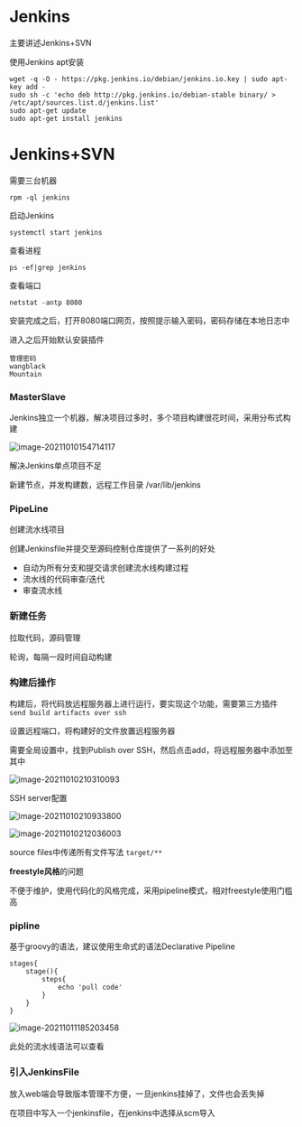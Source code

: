 # Jenkins

主要讲述Jenkins+SVN

使用Jenkins apt安装

```
wget -q -O - https://pkg.jenkins.io/debian/jenkins.io.key | sudo apt-key add -
sudo sh -c 'echo deb http://pkg.jenkins.io/debian-stable binary/ > /etc/apt/sources.list.d/jenkins.list'
sudo apt-get update
sudo apt-get install jenkins
```

# Jenkins+SVN

需要三台机器

`rpm -ql jenkins`

启动Jenkins

`systemctl start jenkins`

查看进程

`ps -ef|grep jenkins`

查看端口

`netstat -antp 8080`

安装完成之后，打开8080端口网页，按照提示输入密码，密码存储在本地日志中

进入之后开始默认安装插件

```
管理密码
wangblack
Mountain
```

### MasterSlave

Jenkins独立一个机器，解决项目过多时，多个项目构建很花时间，采用分布式构建

![image-20211010154714117](Jenkins.assets/image-20211010154714117.png)



解决Jenkins单点项目不足

新建节点，并发构建数，远程工作目录 /var/lib/jenkins

### PipeLine

创建流水线项目

创建Jenkinsfile并提交至源码控制仓库提供了一系列的好处

- 自动为所有分支和提交请求创建流水线构建过程
- 流水线的代码审查/迭代
- 审查流水线

### 新建任务

拉取代码，源码管理

轮询，每隔一段时间自动构建

### 构建后操作

构建后，将代码放远程服务器上进行运行，要实现这个功能，需要第三方插件`send build artifacts over ssh`

设置远程端口，将构建好的文件放置远程服务器

需要全局设置中，找到Publish over SSH，然后点击add，将远程服务器中添加至其中

![image-20211010210310093](Jenkins.assets/image-20211010210310093.png)

SSH server配置

![image-20211010210933800](Jenkins.assets/image-20211010210933800.png)

![image-20211010212036003](Jenkins.assets/image-20211010212036003.png)

source files中传递所有文件写法 `target/**`

**freestyle风格**的问题

不便于维护，使用代码化的风格完成，采用pipeline模式，相对freestyle使用门槛高

### pipline

基于groovy的语法，建议使用生命式的语法Declarative Pipeline

```
stages{
	stage(){
		steps{
			echo 'pull code'
		}
	}
}
```

![image-20211011185203458](Jenkins.assets/image-20211011185203458.png)

此处的流水线语法可以查看

### 引入JenkinsFile

放入web端会导致版本管理不方便，一旦jenkins挂掉了，文件也会丢失掉

在项目中写入一个jenkinsfile，在jenkins中选择从scm导入
